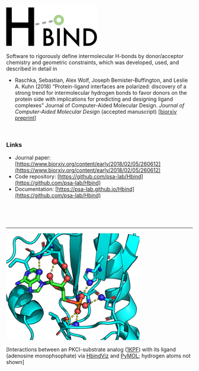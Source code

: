 ![](images/hbind-logo.png)


Software to rigorously define intermolecular H-bonds by donor/acceptor chemistry and geometric constraints, which was developed, used, and described in detail in 

- Raschka, Sebastian, Alex Wolf, Joseph Bemister‐Buffington, and Leslie A. Kuhn (2018) “Protein-ligand interfaces are polarized: discovery of a strong trend for intermolecular hydrogen bonds to favor donors on the protein side with implications for predicting and designing ligand complexes” Journal of Computer-Aided Molecular Design. *Journal of Computer-Aided Molecular Design* (accepted manuscript) [[biorxiv preprint](https://www.biorxiv.org/content/early/2018/02/05/260612)]

<br>

### Links

- Journal paper: [https://www.biorxiv.org/content/early/2018/02/05/260612](https://www.biorxiv.org/content/early/2018/02/05/260612)
- Code repository: [https://github.com/psa-lab/Hbind](https://github.com/psa-lab/Hbind)
- Documentation: [https://psa-lab.github.io/Hbind](https://github.com/psa-lab/Hbind)

<br>
<br>
<br>


---


![](images/1kpf_interact.png)

[Interactions between an PKCI-substrate analog ([1KPF](https://www.rcsb.org/pdb/explore.do?structureId=1kpf))  with its ligand (adenosine monophsophate) via [HbindViz](https://github.com/rasbt/HbindViz) and [PyMOL](https://pymol.org); hydrogen atoms not shown]